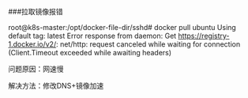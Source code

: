 ###拉取镜像报错

root@k8s-master:/opt/docker-file-dir/sshd# docker pull ubuntu
Using default tag: latest
Error response from daemon: Get https://registry-1.docker.io/v2/: net/http: request canceled while waiting for connection (Client.Timeout exceeded while awaiting headers)

问题原因：网速慢

解决方法：修改DNS+镜像加速